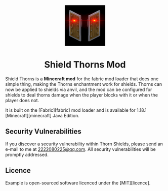 <div align="center">

<img alt="Icon" src="src/main/resources/assets/shield_thorns/icon.png" width="128">

# Shield Thorns Mod


<!-- todo: replace 494721 with your CurseForge project id -->

</div>

Shield Thorns is a **Minecraft mod** for the fabric mod loader that does one simple thing, making the Thorns enchantment work for shields. Thorns can now be applied to shields via anvil, and the mod can be configured for shields to deal thorns damage when the player blocks with it or when the player does not.

It is built on the [Fabric][fabric] mod loader and is available for 1.18.1 [Minecraft][minecraft] Java Edition.

## Security Vulnerabilities

If you discover a security vulnerability within Thorn Shields, please send an e-mail
to me at 2222080225@qq.com. All security vulnerabilities will be promptly
addressed.

## Licence

Example is open-sourced software licenced under the [MIT][licence].

